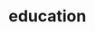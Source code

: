 # education
   <script>
      //data entry

      let minNumber = 1;
      let maxNumber = 10;
      let randomNumber = Math.floor(Math.random() * (maxNumber - minNumber + 1)) + minNumber;

      let userOneNumber = parseInt(prompt("Enter a number"));
      let userTwoNumber = parseInt(prompt("Enter a number"));

      if (userOneNumber === randomNumber) {
         document.write("Congratulations! You guessed the number on the first try!");
      } else if (userTwoNumber === randomNumber) {
         document.write("Congratulations! You guessed the number on the second try!");
      } else {
         document.write(`Sorry, you didn't guess the number. The correct number was ${randomNumber}.`);
      }



   </script>